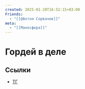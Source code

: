 ```yaml
---
created: 2025-01-20T16:52:15+03:00
Friends:
  - "[[@Антон Сорвачев]]"
meta:
  - "[[Маносфера]]"
---
```


# Гордей в деле

## Ссылки

 - [ТГ](https://t.me/spravedlivost_MGD2024)
